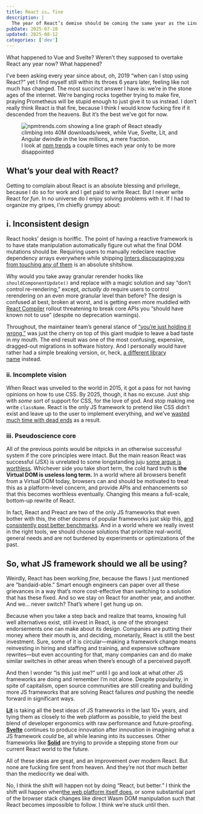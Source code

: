 ```yaml
---
title: React is… fine
description: |
  The year of React’s demise should be coming the same year as the Linux Desktop.
pubDate: 2025-07-28
updated: 2025-08-12
categories: ['dev']
---
```


What happened to Vue and Svelte? Weren’t they supposed to overtake React any year now? What happened?

I’ve been asking every year since about, oh, 2019 “when can I stop using React?” yet I find myself still within its throes 6 years later, feeling like not much has changed. The most succinct answer I have is: we’re in the stone ages of the internet. We’re banging rocks together trying to make fire, praying Prometheus will be stupid enough to just give it to us instead. I don’t really think React _is_ that fire, because I think I would know fucking fire if it descended from the heavens. But it’s the best we’ve got for now.

<figure>
  <img src="/assets/posts/react-is-fine/npm-trends-react.png" alt="npmtrends.com showing a line graph of React steadly climbing into 40M downloads/week, while Vue, Svelte, Lit, and Angular dwindle in the low millions, a mere fraction." />
  <figcaption>I look at <a href="https://npmtrends.com" target="_blank">npm trends</a> a couple times each year only to be more disappointed</figcaption>
</figure>

## What’s your deal with React?

Getting to complain about React is an absolute blessing and privilege, because I do so for work and I get paid to write React. But I never write React for _fun_. In no universe do I enjoy solving problems with it. If I had to organize my gripes, I’m chiefly grumpy about:

## i. Inconsistent design

React hooks’ design is horiffic. The point of having a reactive framework is to have state manipulation automatically figure out what the final DOM mutations should be. Requiring users to manually redeclare reactive dependency arrays everywhere while shipping [linters discouraging you from touching any of them](https://www.npmjs.com/package/eslint-plugin-react-hooks) is an absolute shitshow.

Why would you take away granular rerender hooks like `shouldComponentUpdate()` and replace with a magic solution and say “don’t control re-rendering,” except, _actually do_ require users to control rerendering on an even more granular level than before? The design is confused at best, broken at worst, and is getting even more muddied with [React Compiler](https://react.dev/learn/react-compiler/introduction) rollout threatening to break core APIs you “should have known not to use” (despite no deprecation warnings).

Throughout, the maintainer team’s general stance of [“you’re just holding it wrong,”](https://react.dev/learn/you-might-not-need-an-effect) was just the cherry on top of this giant mudpie to leave a bad taste in my mouth. The end result was one of the most confusing, expensive, dragged-out migrations in software history. And I personally would have rather had a simple breaking version, or, heck, [a different library name](https://v17.angular.io/guide/upgrade) instead.

### ii. Incomplete vision

When React was unveiled to the world in 2015, it got a pass for not having opinions on how to use CSS. By 2025, though, it has no excuse. Just ship with _some_ sort of support for CSS, for the love of god. And stop making me write `className`. React is the only JS framework to pretend like CSS didn’t exist and leave up to the user to implement everything, and we’ve [wasted much time with dead ends](https://dev.to/srmagura/why-were-breaking-up-wiht-css-in-js-4g9b) as a result.

### iii. Pseudoscience core

All of the previous points would be nitpicks in an otherwise successful system if the core principles were intact. But the main reason React was successful (JSX) is unrelated to some longstanding juju [some argue is worthless](https://svelte.dev/blog/virtual-dom-is-pure-overhead). Whichever side you take short term, the cold hard truth is **the Virtual DOM is useless long term.** In a world where all browsers benefit from a Virtual DOM today, browsers can and should be motivated to treat this as a platform-level concern, and provide APIs and enhancements so that this becomes worthless eventually. Changing this means a full-scale, bottom-up rewrite of React.

In fact, React and Preact are two of the only JS frameworks that even bother with this, the other dozens of popular frameworks just skip this, [and consistently post better benchmarks](https://github.com/krausest/js-framework-benchmark). And in a world where we really invest in the right tools, we should choose solutions that prioritize real-world, general needs and are not burdened by experiments or optimizations of the past.

## So, what JS framework should we all be using?

Weirdly, React has been working _fine_, because the flaws I just mentioned are “bandaid-able.” Smart enough engineers can paper over all these grievances in a way that’s more cost-effective than switching to a solution that has these fixed. And so we stay on React for another year, and another. And we… never switch? That’s where I get hung up on.

Because when you take a step back and realize that teams, knowing full well alternatives exist, still invest in React, is one of the strongest endorsements one can make about its design. Companies are putting their money where their mouth is, and deciding, monetarily, React is still the best investment. Sure, some of it is circular—making a framework change means reinvesting in hiring and staffing and training, and expensive software rewrites—but even accounting for that, many companies can and do make similar switches in other areas when there’s enough of a perceived payoff.

And then I wonder “is this just me?” until I go and look at what other JS frameworks are doing and remember I’m not alone. Despite popularity, in spite of capitalism, open source communities are still creating and building more JS frameworks that are solving React failures _and_ pushing the needle forward in significant ways.

[**Lit**](https://lit.dev/) is taking all the best ideas of JS frameworks in the last 10+ years, and tying them as closely to the web platform as possible, to yield the best blend of developer ergonomics with raw performance and future-proofing. [**Svelte**](https://svelte.dev) continues to produce innovation after innovation in imagining what a JS framework _could_ be, all while leaning into its successes. Other frameworks like [**Solid**](https://www.solidjs.com/) are trying to provide a stepping stone from our current React world to the future.

All of these ideas are great, and an improvement over modern React. But none are fucking fire sent from heaven. And they’re not _that_ much better than the mediocrity we deal with.

No, I think the shift will happen not by doing “React, but better.” I think the shift will happen when[the web platform itself does](/blog/did-we-fuck-up-the-internet-pt-1), or some substantial part of the browser stack changes like direct Wasm DOM manipulation such that React becomes impossible to follow. I think we’re stuck until then.
